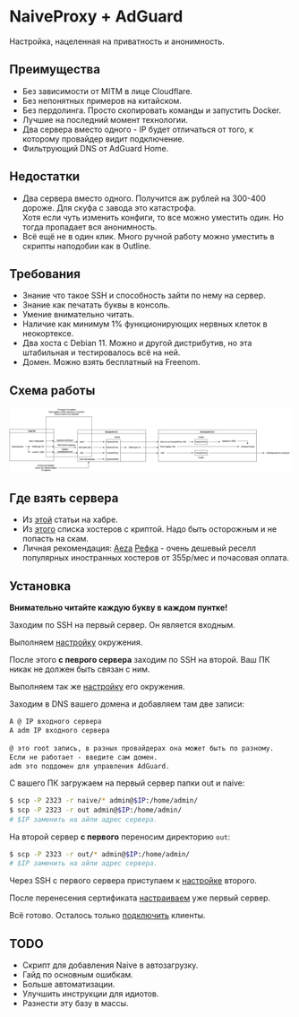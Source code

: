 # NaiveProxy + AdGuard

Настройка, нацеленная на приватность и анонимность.

## Преимущества

- Без зависимости от MITM в лице Cloudflare.
- Без непонятных примеров на китайском.
- Без пердолинга. Просто скопировать команды и запустить Docker.
- Лучшие на последний момент технологии.
- Два сервера вместо одного - IP будет отличаться от того, к которому провайдер видит подключение.
- Фильтрующий DNS от AdGuard Home.

## Недостатки

- Два сервера вместо одного. Получится аж рублей на 300-400 дороже. Для скуфа с завода это катастрофа.\
  Хотя если чуть изменить конфиги, то все можно уместить один. Но тогда пропадает вся анонимность.
- Всё ещё не в один клик. Много ручной работу можно уместить в скрипты наподобии как в Outline.

## Требования

- Знание что такое SSH и способность зайти по нему на сервер.
- Знание как печатать буквы в консоль.
- Умение внимательно читать.
- Наличие как минимум 1% функционирующих нервных клеток в неокортексе.
- Два хоста с Debian 11. Можно и другой дистрибутив, но эта штабильная и тестировалось всё на ней.
- Домен. Можно взять бесплатный на Freenom.

## Схема работы

![Картинка](docs/schema.jpg)

## Где взять сервера

- Из [этой](https://habr.com/ru/post/678458/) статьи на хабре.
- Из [этого](https://bitcoin-vps.com/) списка хостеров с криптой. Надо быть осторожным и не попасть на скам.
- Личная рекомендация: [Aeza](https://aeza.net/) [Рефка](https://aeza.net/?ref=362413) - очень дешевый реселл популярных иностранных хостеров от 355р/мес и почасовая оплата.

## Установка

**Внимательно читайте каждую букву в каждом пунтке!**

Заходим по SSH на первый сервер. Он является входным.

Выполняем [настройку](docs/init.md) окружения.

После этого **с певрого сервера** заходим по SSH на второй. Ваш ПК никак не должен быть связан с ним.

Выполняем так же [настройку](docs/init.md) его окружения.

Заходим в DNS вашего домена и добавляем там две записи:

```
A @ IP входного сервера
A adm IP входного сервера

@ это root запись, в разных провайдерах она может быть по разному. Если не работает - введите сам домен.
adm это поддомен для управления AdGuard.
```

С вашего ПК загружаем на первый сервер папки out и naive:

```bash
$ scp -P 2323 -r naive/* admin@$IP:/home/admin/
$ scp -P 2323 -r out admin@$IP:/home/admin/
# $IP заменить на айпи адрес сервера.
```

На второй сервер **с первого** переносим директорию `out`:

```bash
$ scp -P 2323 -r out/* admin@$IP:/home/admin/
# $IP заменить на айпи адрес сервера.
```

Через SSH с первого сервера приступаем к [настройке](out/README.md) второго.

После перенесения сертификата [настраиваем](naive/README.md) уже первый сервер.

Всё готово. Осталось только [подключить](client/README.md) клиенты.

## TODO

- Скрипт для добавления Naive в автозагрузку.
- Гайд по основным ошибкам.
- Больше автоматизации.
- Улучшить инструкции для идиотов.
- Разнести эту базу в массы.
